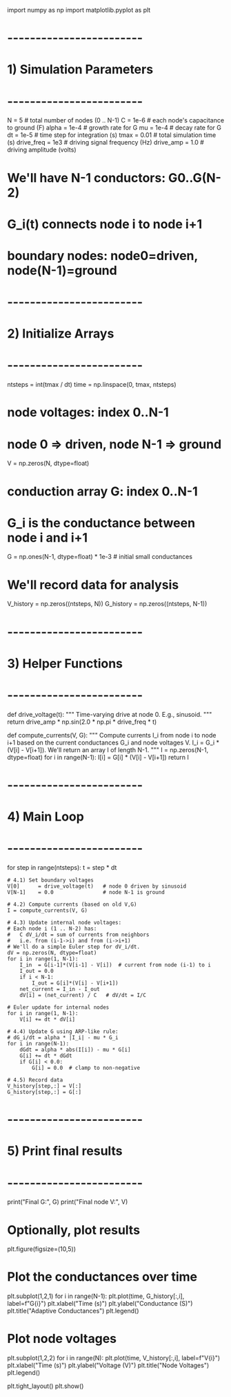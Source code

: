 import numpy as np
import matplotlib.pyplot as plt

# ------------------------
# 1) Simulation Parameters
# ------------------------
N = 5                # total number of nodes (0 .. N-1)
C = 1e-6             # each node's capacitance to ground (F)
alpha = 1e-4         # growth rate for G
mu    = 1e-4         # decay rate for G
dt    = 1e-5         # time step for integration (s)
tmax  = 0.01         # total simulation time (s)
drive_freq = 1e3     # driving signal frequency (Hz)
drive_amp  = 1.0     # driving amplitude (volts)

# We'll have N-1 conductors: G0..G(N-2)
# G_i(t) connects node i to node i+1
# boundary nodes: node0=driven, node(N-1)=ground

# ------------------------
# 2) Initialize Arrays
# ------------------------
ntsteps = int(tmax / dt)
time    = np.linspace(0, tmax, ntsteps)

# node voltages: index 0..N-1
# node 0 => driven, node N-1 => ground
V = np.zeros(N, dtype=float)

# conduction array G: index 0..N-1
# G_i is the conductance between node i and i+1
G = np.ones(N-1, dtype=float) * 1e-3   # initial small conductances

# We'll record data for analysis
V_history = np.zeros((ntsteps, N))
G_history = np.zeros((ntsteps, N-1))

# ------------------------
# 3) Helper Functions
# ------------------------

def drive_voltage(t):
    """ Time-varying drive at node 0. E.g., sinusoid. """
    return drive_amp * np.sin(2.0 * np.pi * drive_freq * t)

def compute_currents(V, G):
    """
    Compute currents I_i from node i to node i+1 
    based on the current conductances G_i and node voltages V.
    I_i = G_i * (V[i] - V[i+1]).
    We'll return an array I of length N-1.
    """
    I = np.zeros(N-1, dtype=float)
    for i in range(N-1):
        I[i] = G[i] * (V[i] - V[i+1])
    return I

# ------------------------
# 4) Main Loop
# ------------------------
for step in range(ntsteps):
    t = step * dt

    # 4.1) Set boundary voltages
    V[0]      = drive_voltage(t)   # node 0 driven by sinusoid
    V[N-1]    = 0.0                # node N-1 is ground

    # 4.2) Compute currents (based on old V,G)
    I = compute_currents(V, G)

    # 4.3) Update internal node voltages:
    # Each node i (1 .. N-2) has:
    #   C dV_i/dt = sum of currents from neighbors
    #   i.e. from (i-1->i) and from (i->i+1)
    # We'll do a simple Euler step for dV_i/dt.
    dV = np.zeros(N, dtype=float)
    for i in range(1, N-1):
        I_in  = G[i-1]*(V[i-1] - V[i])  # current from node (i-1) to i
        I_out = 0.0
        if i < N-1:
            I_out = G[i]*(V[i] - V[i+1])
        net_current = I_in - I_out
        dV[i] = (net_current) / C   # dV/dt = I/C

    # Euler update for internal nodes
    for i in range(1, N-1):
        V[i] += dt * dV[i]

    # 4.4) Update G using ARP-like rule:
    # dG_i/dt = alpha * |I_i| - mu * G_i
    for i in range(N-1):
        dGdt = alpha * abs(I[i]) - mu * G[i]
        G[i] += dt * dGdt
        if G[i] < 0.0:
            G[i] = 0.0  # clamp to non-negative

    # 4.5) Record data
    V_history[step,:] = V[:]
    G_history[step,:] = G[:]

# ------------------------
# 5) Print final results
# ------------------------
print("Final G:", G)
print("Final node V:", V)

# Optionally, plot results
plt.figure(figsize=(10,5))

# Plot the conductances over time
plt.subplot(1,2,1)
for i in range(N-1):
    plt.plot(time, G_history[:,i], label=f"G{i}")
plt.xlabel("Time (s)")
plt.ylabel("Conductance (S)")
plt.title("Adaptive Conductances")
plt.legend()

# Plot node voltages
plt.subplot(1,2,2)
for i in range(N):
    plt.plot(time, V_history[:,i], label=f"V{i}")
plt.xlabel("Time (s)")
plt.ylabel("Voltage (V)")
plt.title("Node Voltages")
plt.legend()

plt.tight_layout()
plt.show()
